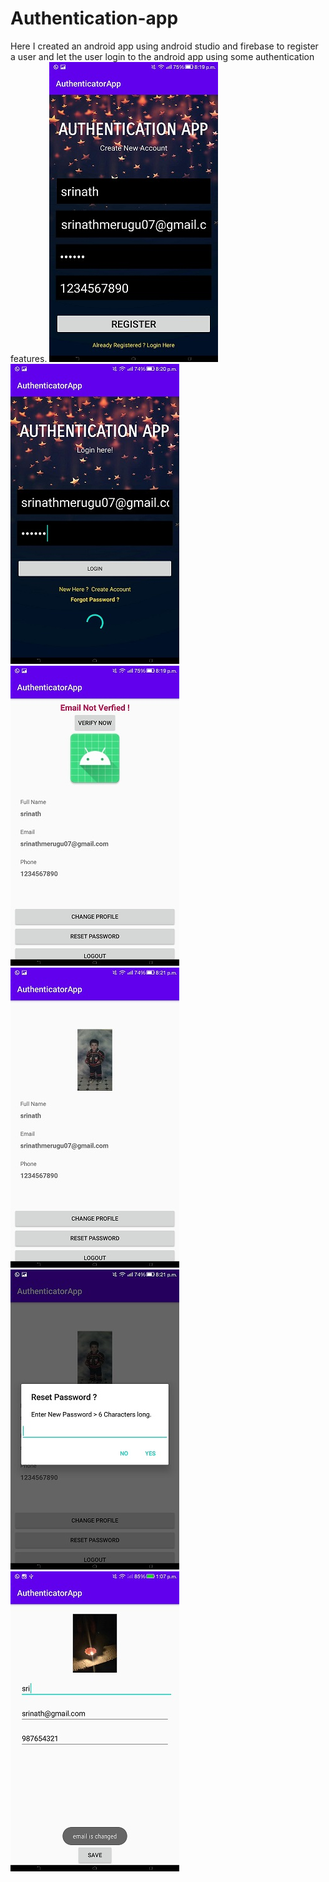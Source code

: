 # Authentication-app
Here I created an android app using android studio and firebase to register a user and let the user login to the android app using some authentication features.
![](ss4.jpg) ![](ss1.jpg) ![](ss5.jpg) ![](ss3.jpg) ![](ss6.jpg) ![](ss2.jpg)

